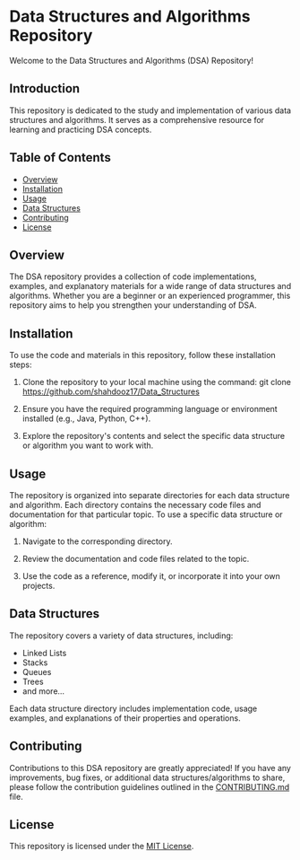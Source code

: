 # Data Structures and Algorithms Repository

Welcome to the Data Structures and Algorithms (DSA) Repository!

## Introduction

This repository is dedicated to the study and implementation of various data structures and algorithms. It serves as a comprehensive resource for learning and practicing DSA concepts.

## Table of Contents

- [Overview](#overview)
- [Installation](#installation)
- [Usage](#usage)
- [Data Structures](#data-structures)
- [Contributing](#contributing)
- [License](#license)

## Overview

The DSA repository provides a collection of code implementations, examples, and explanatory materials for a wide range of data structures and algorithms. Whether you are a beginner or an experienced programmer, this repository aims to help you strengthen your understanding of DSA.

## Installation

To use the code and materials in this repository, follow these installation steps:

1. Clone the repository to your local machine using the command:
git clone https://github.com/shahdooz17/Data_Structures
2. Ensure you have the required programming language or environment installed (e.g., Java, Python, C++).

3. Explore the repository's contents and select the specific data structure or algorithm you want to work with.

## Usage

The repository is organized into separate directories for each data structure and algorithm. Each directory contains the necessary code files and documentation for that particular topic. To use a specific data structure or algorithm:

1. Navigate to the corresponding directory.

2. Review the documentation and code files related to the topic.

3. Use the code as a reference, modify it, or incorporate it into your own projects.

## Data Structures

The repository covers a variety of data structures, including:

- Linked Lists
- Stacks
- Queues
- Trees
- and more...

Each data structure directory includes implementation code, usage examples, and explanations of their properties and operations.


## Contributing

Contributions to this DSA repository are greatly appreciated! If you have any improvements, bug fixes, or additional data structures/algorithms to share, please follow the contribution guidelines outlined in the [CONTRIBUTING.md](CONTRIBUTING.md) file.

## License

This repository is licensed under the [MIT License](LICENSE).
